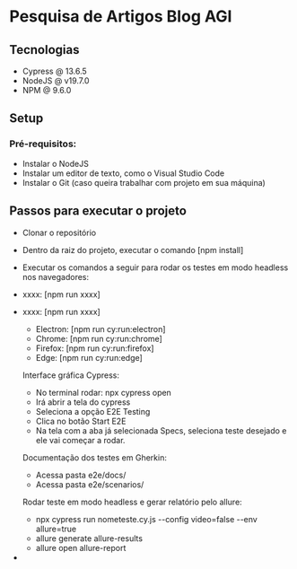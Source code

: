 
# Pesquisa de Artigos Blog AGI
## Tecnologias

  - Cypress @ 13.6.5
  - NodeJS @ v19.7.0
  - NPM @ 9.6.0

## Setup

### Pré-requisitos:
- Instalar o NodeJS
- Instalar um editor de texto, como o Visual Studio Code
- Instalar o Git (caso queira trabalhar com projeto em sua máquina)

## Passos para executar o projeto

  - Clonar o repositório
  - Dentro da raiz do projeto, executar o comando [npm install]
  - Executar os comandos a seguir para rodar os testes em modo headless nos navegadores:
  
    
- xxxx: [npm run xxxx]
- xxxx: [npm run xxxx]
    
    - Electron: [npm run cy:run:electron]
    - Chrome: [npm run cy:run:chrome]
    - Firefox: [npm run cy:run:firefox]
    - Edge: [npm run cy:run:edge]

    Interface gráfica Cypress: 
    - No terminal rodar: npx cypress open
    - Irá abrir a tela do cypress
    - Seleciona a opção E2E Testing
    - Clica no botão Start E2E
    - Na tela com a aba já selecionada Specs, seleciona teste desejado e ele vai começar a rodar.

    Documentação dos testes em Gherkin:

    - Acessa pasta e2e/docs/
    - Acessa pasta e2e/scenarios/
    
    Rodar teste em modo headless e gerar relatório pelo allure:

    - npx cypress run nometeste.cy.js --config video=false --env allure=true
    - allure generate allure-results
    - allure open allure-report


- 



